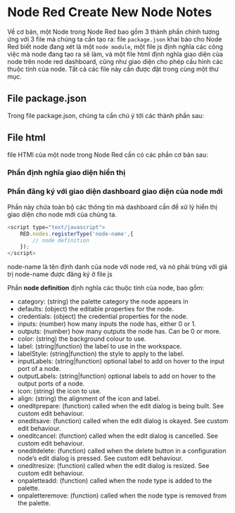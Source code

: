 # Node Red Create New Node Notes

Về cơ bản, một Node trong Node Red bao gồm 3 thành phần chính tương ứng với 3 file mà chúng ta cần tạo ra: file ```package.json``` khai báo cho Node Red biết node đang xét là một ```node module```, một file js định nghĩa các  công việc mà node đang tạo ra sẽ làm, và một file html định nghĩa giao diện của node trên node red dashboard, cũng như giao diện cho phép cấu hình các thuộc tính của node. Tất cả các file này cần được đặt trong cùng một thư mục.

## File package.json

Trong file package.json, chúng ta cần chú ý tới các thành phần sau:

## File html

file HTMl của một node trong Node Red cần có các phần cơ bản sau:

### Phần định nghĩa giao diện hiển thị

### Phần đăng ký với giao diện dashboard giao diện của node mới

Phần này chứa toàn bộ các thông tin mà dashboard cần để xử lý hiển thị giao diện cho node mới của chúng ta.

```javascript
<script type="text/javascript">
    RED.nodes.registerType('node-name',{
        // node definition
    });
</script>
```

node-name là tên định danh của node với node red, và nó phải trùng với giá trị node-name được đăng ký ở file js

Phần **node definition** định nghĩa các thuộc tính của node, bao gồm:

- category: (string) the palette category the node appears in
- defaults: (object) the editable properties for the node.
- credentials: (object) the credential properties for the node.
- inputs: (number) how many inputs the node has, either 0 or 1.
- outputs: (number) how many outputs the node has. Can be 0 or more.
- color: (string) the background colour to use.
- label: (string|function) the label to use in the workspace.
- labelStyle: (string|function) the style to apply to the label.
- inputLabels: (string|function) optional label to add on hover to the input port of a node.
- outputLabels: (string|function) optional labels to add on hover to the output ports of a node.
- icon: (string) the icon to use.
- align: (string) the alignment of the icon and label.
- oneditprepare: (function) called when the edit dialog is being built. See custom edit behaviour.
- oneditsave: (function) called when the edit dialog is okayed. See custom edit behaviour.
- oneditcancel: (function) called when the edit dialog is cancelled. See custom edit behaviour.
- oneditdelete: (function) called when the delete button in a configuration node’s edit dialog is pressed. See custom edit behaviour.
- oneditresize: (function) called when the edit dialog is resized. See custom edit behaviour.
- onpaletteadd: (function) called when the node type is added to the palette.
- onpaletteremove: (function) called when the node type is removed from the palette.
